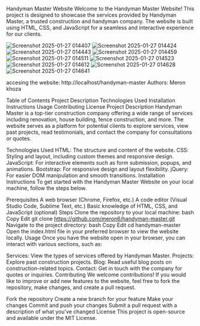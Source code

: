 Handyman Master Website
Welcome to the Handyman Master Website! This project is designed to showcase the services provided by Handyman Master, a trusted construction and handyman company. The website is built using HTML, CSS, and JavaScript for a seamless and interactive experience for our clients.

![Screenshot 2025-01-27 014407](https://github.com/user-attachments/assets/441da46a-949a-44de-ae40-8bc2e5706b9e)
![Screenshot 2025-01-27 014424](https://github.com/user-attachments/assets/36d1f1e8-1ffb-4ec2-9bdd-5f290b3b0d80)
![Screenshot 2025-01-27 014443](https://github.com/user-attachments/assets/a522e11c-5bb9-45a2-b64a-544f58cc4d01)
![Screenshot 2025-01-27 014459](https://github.com/user-attachments/assets/0c56cf93-2cf5-491e-91ea-7fe4e2aed402)
![Screenshot 2025-01-27 014511](https://github.com/user-attachments/assets/9ba53daf-666c-40e2-a121-1370507f71ed)
![Screenshot 2025-01-27 014523](https://github.com/user-attachments/assets/c0e2c555-509e-4c4f-ad42-697fdeee495d)
![Screenshot 2025-01-27 014612](https://github.com/user-attachments/assets/a825fdbe-c6d4-45f0-808c-b7a710971423)
![Screenshot 2025-01-27 014628](https://github.com/user-attachments/assets/078b5299-a07d-40c4-a647-69914aa7c99d)
![Screenshot 2025-01-27 014641](https://github.com/user-attachments/assets/4370c85f-9fbd-4c14-b018-dc16c4bb8829)

accesing the website: http://localhost/handyman-master
Authors: Meron khoza

Table of Contents
Project Description
Technologies Used
Installation Instructions
Usage
Contributing
License
Project Description
Handyman Master is a top-tier construction company offering a wide range of services including renovation, house building, fence construction, and more. The website serves as a platform for potential clients to explore services, view past projects, read testimonials, and contact the company for consultations or quotes.

Technologies Used
HTML: The structure and content of the website.
CSS: Styling and layout, including custom themes and responsive design.
JavaScript: For interactive elements such as form submission, popups, and animations.
Bootstrap: For responsive design and layout flexibility.
jQuery: For easier DOM manipulation and smooth transitions.
Installation Instructions
To get started with the Handyman Master Website on your local machine, follow the steps below.

Prerequisites
A web browser (Chrome, Firefox, etc.)
A code editor (Visual Studio Code, Sublime Text, etc.)
Basic knowledge of HTML, CSS, and JavaScript (optional)
Steps
Clone the repository to your local machine:
bash
Copy
Edit
git clone https://github.com/meron6/handyman-master.git
Navigate to the project directory:
bash
Copy
Edit
cd handyman-master
Open the index.html file in your preferred browser to view the website locally.
Usage
Once you have the website open in your browser, you can interact with various sections, such as:

Services: View the types of services offered by Handyman Master.
Projects: Explore past construction projects.
Blog: Read useful blog posts on construction-related topics.
Contact: Get in touch with the company for quotes or inquiries.
Contributing
We welcome contributions! If you would like to improve or add new features to the website, feel free to fork the repository, make changes, and create a pull request.

Fork the repository
Create a new branch for your feature
Make your changes
Commit and push your changes
Submit a pull request with a description of what you've changed
License
This project is open-source and available under the MIT License.
